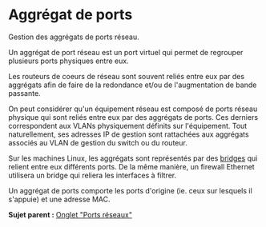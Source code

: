 Aggrégat de ports
=================

Gestion des aggrégats de ports réseau.

Un aggrégat de port réseau est un port virtuel qui permet de regrouper
plusieurs ports physiques entre eux.

Les routeurs de coeurs de réseau sont souvent reliés entre eux par des
aggrégats afin de faire de la redondance et/ou de l'augmentation de
bande passante.

On peut considérer qu'un équipement réseau est composé de ports réseau
physique qui sont reliés entre eux par des aggrégats de ports. Ces
derniers correspondent aux VLANs physiquement définits sur l'équipement.
Tout naturellement, ses adresses IP de gestion sont rattachées aux
aggrégats associés au VLAN de gestion du switch ou du routeur.

Sur les machines Linux, les aggrégats sont représentés par des
[bridges](http://www.linuxfoundation.org/collaborate/workgroups/networking/bridge)
qui relient entre eux différents ports. De la même manière, un firewall
Ethernet utilisera un bridge qui reliera les interfaces à filtrer.

Un aggrégat de ports comporte les ports d'origine (ie. ceux sur lesquels
il s'appuie) et une adresse MAC.

**Sujet parent :** [Onglet "Ports
réseaux"](../glpi/inventory_network_connection.html "Gestion des ports réseaux pour les éléments d'inventaire")
